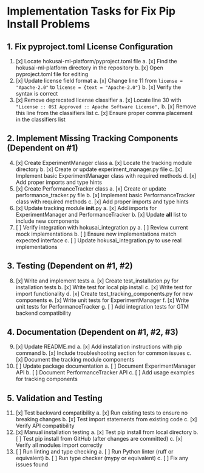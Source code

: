# Implementation Tasks for Fix Pip Install Problems

## 1. Fix pyproject.toml License Configuration
1. [x] Locate hokusai-ml-platform/pyproject.toml file
   a. [x] Find the hokusai-ml-platform directory in the repository
   b. [x] Open pyproject.toml file for editing
2. [x] Update license field format
   a. [x] Change line 11 from `license = "Apache-2.0"` to `license = {text = "Apache-2.0"}`
   b. [x] Verify the syntax is correct
3. [x] Remove deprecated license classifier
   a. [x] Locate line 30 with `"License :: OSI Approved :: Apache Software License",`
   b. [x] Remove this line from the classifiers list
   c. [x] Ensure proper comma placement in the classifiers list

## 2. Implement Missing Tracking Components (Dependent on #1)
4. [x] Create ExperimentManager class
   a. [x] Locate the tracking module directory
   b. [x] Create or update experiment_manager.py file
   c. [x] Implement basic ExperimentManager class with required methods
   d. [x] Add proper imports and type hints
5. [x] Create PerformanceTracker class
   a. [x] Create or update performance_tracker.py file
   b. [x] Implement basic PerformanceTracker class with required methods
   c. [x] Add proper imports and type hints
6. [x] Update tracking module __init__.py
   a. [x] Add imports for ExperimentManager and PerformanceTracker
   b. [x] Update __all__ list to include new components
7. [ ] Verify integration with hokusai_integration.py
   a. [ ] Review current mock implementations
   b. [ ] Ensure new implementations match expected interface
   c. [ ] Update hokusai_integration.py to use real implementations

## 3. Testing (Dependent on #1, #2)
8. [x] Write and implement tests
   a. [x] Create test_installation.py for installation tests
   b. [x] Write test for local pip install
   c. [x] Write test for import functionality
   d. [x] Create test_tracking_components.py for new components
   e. [x] Write unit tests for ExperimentManager
   f. [x] Write unit tests for PerformanceTracker
   g. [ ] Add integration tests for GTM backend compatibility

## 4. Documentation (Dependent on #1, #2, #3)
9. [x] Update README.md
   a. [x] Add installation instructions with pip command
   b. [x] Include troubleshooting section for common issues
   c. [x] Document the tracking module components
10. [ ] Update package documentation
    a. [ ] Document ExperimentManager API
    b. [ ] Document PerformanceTracker API
    c. [ ] Add usage examples for tracking components

## 5. Validation and Testing
11. [x] Test backward compatibility
    a. [x] Run existing tests to ensure no breaking changes
    b. [x] Test import statements from existing code
    c. [x] Verify API compatibility
12. [x] Manual installation testing
    a. [x] Test pip install from local directory
    b. [ ] Test pip install from GitHub (after changes are committed)
    c. [x] Verify all modules import correctly
13. [ ] Run linting and type checking
    a. [ ] Run Python linter (ruff or equivalent)
    b. [ ] Run type checker (mypy or equivalent)
    c. [ ] Fix any issues found